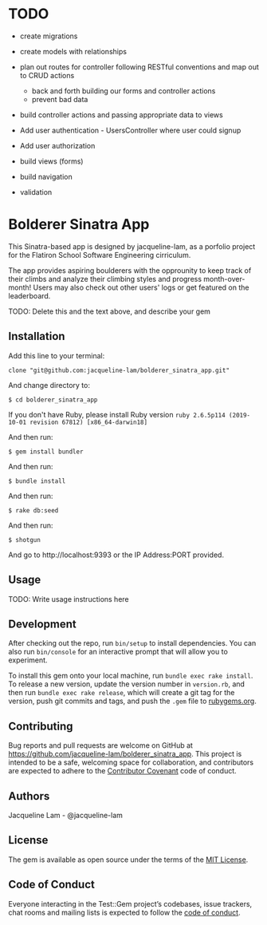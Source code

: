 # TODO
* create migrations
* create models with relationships
* plan out routes for controller following RESTful conventions and map out to CRUD actions
  - back and forth building our forms and controller actions
  - prevent bad data
* build controller actions and passing appropriate data to views
* Add user authentication - UsersController where user could signup
* Add user authorization
* build views (forms)
* build navigation

* validation

# Bolderer Sinatra App
This Sinatra-based app is designed by jacqueline-lam, as a porfolio project for the Flatiron School Software Engineering cirriculum.

The app provides aspiring boulderers with the opprounity to keep track of their climbs and analyze their climbing styles and progress month-over-month! Users may also check out other users' logs or get featured on the leaderboard.

<!-- Welcome to your new gem! In this directory, you'll find the files you need to be able to package up your Ruby library into a gem. Put your Ruby code in the file `lib/test/gem`. To experiment with that code, run `bin/console` for an interactive prompt. -->

TODO: Delete this and the text above, and describe your gem

## Installation

Add this line to your terminal:

```git
clone "git@github.com:jacqueline-lam/bolderer_sinatra_app.git"
```

And change directory to:

    $ cd bolderer_sinatra_app

If you don't have Ruby, please install Ruby version `ruby 2.6.5p114 (2019-10-01 revision 67812) [x86_64-darwin18]
`

And then run:

    $ gem install bundler

And then run:

    $ bundle install

And then run:

    $ rake db:seed

And then run:

    $ shotgun

And go to http://localhost:9393 or the IP Address:PORT provided.

## Usage

TODO: Write usage instructions here

## Development

After checking out the repo, run `bin/setup` to install dependencies. You can also run `bin/console` for an interactive prompt that will allow you to experiment.

To install this gem onto your local machine, run `bundle exec rake install`. To release a new version, update the version number in `version.rb`, and then run `bundle exec rake release`, which will create a git tag for the version, push git commits and tags, and push the `.gem` file to [rubygems.org](https://rubygems.org).

## Contributing

Bug reports and pull requests are welcome on GitHub at https://github.com/jacqueline-lam/bolderer_sinatra_app. This project is intended to be a safe, welcoming space for collaboration, and contributors are expected to adhere to the [Contributor Covenant](http://contributor-covenant.org) code of conduct.

## Authors
Jacqueline Lam - @jacqueline-lam

## License

The gem is available as open source under the terms of the [MIT License](https://opensource.org/licenses/MIT).

## Code of Conduct

Everyone interacting in the Test::Gem project’s codebases, issue trackers, chat rooms and mailing lists is expected to follow the [code of conduct](https://github.com/jacqueline-lam/bolderer_sinatra_app/blob/master/CODE_OF_CONDUCT.md).
